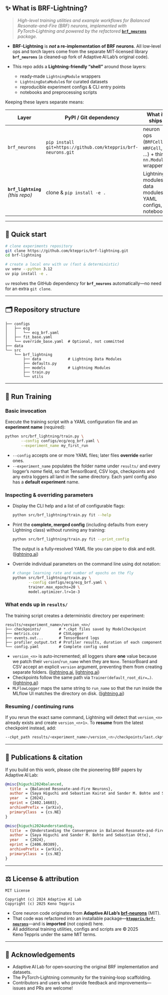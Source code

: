 ## ✨ What is BRF-Lightning?

> *High-level training utilities and example workflows for Balanced Resonate-and-Fire (BRF) neurons, implemented with PyTorch‑Lightning and powered by the refactored* **[`brf_neurons`](https://github.com/kteppris/brf-neurons)** *package.*

* **BRF-Lightning** is ***not* a re‑implementation of BRF neurons**.
  All low‑level ops and torch layers come from the separate MIT‑licensed library **`brf_neurons`** (a cleaned‑up fork of Adaptive AI Lab’s original code).
* This repo adds a **Lightning‑friendly “shell”** around those layers:

  * ready‑made `LightningModule` wrappers
  * `LightningDataModule`s for curated datasets
  * reproducible experiment configs & CLI entry points
  * notebooks and preprocessing scripts

Keeping these layers separate means:

| Layer                             | PyPI / Git dependency                                         | What it ships                                                    |
| --------------------------------- | ------------------------------------------------------------- | ---------------------------------------------------------------- |
| `brf_neurons`                     | `pip install git+https://github.com/kteppris/brf-neurons.git` | neuron ops (`BRFCell`, `HRFCell`, …) + thin `nn.Module` wrappers |
| **`brf_lightning`** *(this repo)* | clone & `pip install -e .`                                    | Lightning modules, data modules, YAML configs, notebooks         |

---

## 🏁 Quick start

```bash
# clone experiments repository
git clone https://github.com/kteppris/brf-lightning.git
cd brf-lightning

# create a local env with uv (fast & deterministic)
uv venv --python 3.12
uv pip install -e .
```

`uv` resolves the GitHub dependency for **`brf_neurons`** automatically—no need for an extra `git clone`.

---

## 🗂 Repository structure

```
├── configs
│   ├── ecg
│   │   └── ecg_brf.yaml
│   ├── fit_base.yaml
│   └── override_base.yaml  # Optional, not committed
├── data
└── src
    └── brf_lightning
        ├── data            # Lightning Data Modules
        ├── defaults.py
        ├── models          # Lightning Modules
        ├── train.py
        └── utils
```

---

## 🚀 Run Training

### Basic invocation

Execute the training script with a YAML configuration file and an **experiment name** (required):

```bash
python src/brf_lightning/train.py \
       --config configs/ecg/ecg_brf.yaml \
       --experiment_name my_first_run 
```

* `--config` accepts one or more YAML files; later files **override** earlier ones.
* `--experiment_name` populates the folder name under `results/` and every logger’s *name* field, so that TensorBoard, CSV logs, checkpoints and any extra loggers all land in the same directory. Each yaml config also has a **default experiment** name.

### Inspecting & overriding parameters

* Display the CLI help and a list of *all* configurable flags:

  ```bash
  python src/brf_lightning/train.py fit --help
  ```
* Print the **complete, merged config** (including defaults from every Lightning class) without running any training:

  ```bash
  python src/brf_lightning/train.py fit --print_config
  ```

  The output is a fully‑resolved YAML file you can pipe to disk and edit.  ([lightning.ai](https://lightning.ai/docs/pytorch/stable//cli/lightning_cli_advanced.html))
* Override individual parameters on the command line using dot notation:

  ```bash
  # change learning rate and number of epochs on the fly
  python src/brf_lightning/train.py \
         --config configs/ecg/ecg_brf.yaml \
         trainer.max_epochs=20 \
         model.optimizer.lr=1e-3
  ```

### What ends up in `results/`

The training script creates a deterministic directory per experiment:

```
results/<experiment_name>/version_<n>/
├── checkpoints/        # *.ckpt files saved by ModelCheckpoint
├── metrics.csv         # CSVLogger
├── events.out...       # TensorBoard logs
├── profiler_output.txt # Profiler results, duration of each component 
└── config.yaml         # Complete config used
```

* `version_<n>` is auto‑incremented; all loggers share **one** value because we patch their `version`/`run_name` when they are `None`.  TensorBoard and CSV accept an explicit `version` argument, preventing them from creating separate folders. ([lightning.ai](https://lightning.ai/docs/pytorch/stable//extensions/generated/lightning.pytorch.loggers.TensorBoardLogger.html), [lightning.ai](https://lightning.ai/docs/pytorch/stable//extensions/generated/lightning.pytorch.loggers.CSVLogger.html))
* Checkpoints follow the same path via `Trainer(default_root_dir=…)`. ([lightning.ai](https://lightning.ai/docs/pytorch/stable//common/trainer.html))
* `MLFlowLogger` maps the same string to `run_name` so that the run inside the MLflow UI matches the directory on disk. ([lightning.ai](https://lightning.ai/docs/pytorch/stable//extensions/generated/lightning.pytorch.loggers.MLFlowLogger.html))

### Resuming / continuing runs

If you rerun the exact same command, Lightning will detect that `version_<n>` already exists and create `version_<n+1>`. To **resume** from the latest checkpoint instead, add:

```bash
--ckpt_path results/<experiment_name>/version_<n>/checkpoints/last.ckpt
```

---

## 🔬 Publications & citation

If you build on this work, please cite the pioneering BRF papers by Adaptive AI Lab:

```bibtex
@misc{higuchi2024balanced,
  title  = {Balanced Resonate-and-Fire Neurons},
  author = {Saya Higuchi and Sebastian Kairat and Sander M. Bohte and Sebastian Otte},
  year   = {2024},
  eprint = {2402.14603},
  archivePrefix = {arXiv},
  primaryClass  = {cs.NE}
}

@misc{higuchi2024understanding,
  title  = {Understanding the Convergence in Balanced Resonate-and-Fire Neurons},
  author = {Saya Higuchi and Sander M. Bohte and Sebastian Otte},
  year   = {2024},
  eprint = {2406.00389},
  archivePrefix = {arXiv},
  primaryClass  = {cs.NE}
}
```

---

## ⚖️ License & attribution

```
MIT License

Copyright (c) 2024 Adaptive AI Lab
Copyright (c) 2025 Keno Teppris
```

* Core neuron code originates from **Adaptive AI Lab’s [brf-neurons](https://github.com/AdaptiveAILab/brf-neurons)** (MIT).
* That code was refactored into an installable package—**[`kteppris/brf-neurons`](https://github.com/kteppris/brf-neurons)**—and is **imported** (not copied) here.
* All additional training utilities, configs and scripts are © 2025 Keno Teppris under the same MIT terms.

---

## 🙏 Acknowledgements

* Adaptive AI Lab for open‑sourcing the original BRF implementation and datasets.
* The PyTorch‑Lightning community for the training‑loop scaffolding.
* Contributors and users who provide feedback and improvements—issues and PRs are welcome!
